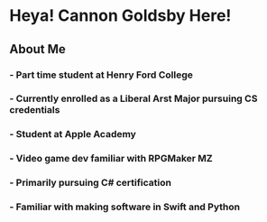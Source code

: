 # Heya! Cannon Goldsby Here!

## About Me
### - Part time student at Henry Ford College
### - Currently enrolled as a Liberal Arst Major pursuing CS credentials
### - Student at Apple Academy
### - Video game dev familiar with RPGMaker MZ
### - Primarily pursuing C# certification
### - Familiar with making software in Swift and Python




<!--
**DrCuZar/DrCuZar** is a ✨ _special_ ✨ repository because its `README.md` (this file) appears on your GitHub profile.

Here are some ideas to get you started:

- 🔭 I’m currently working on ...
- 🌱 I’m currently learning ...
- 👯 I’m looking to collaborate on ...
- 🤔 I’m looking for help with ...
- 💬 Ask me about ...
- 📫 How to reach me: ...
- 😄 Pronouns: ...
- ⚡ Fun fact: ...
-->
